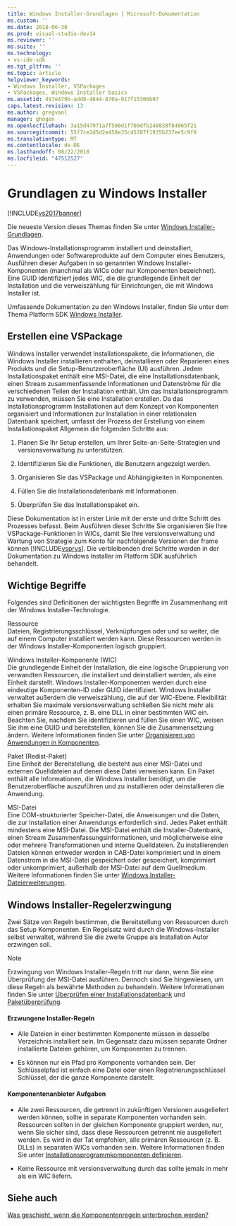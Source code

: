 ```yaml
---
title: Windows Installer-Grundlagen | Microsoft-Dokumentation
ms.custom: ''
ms.date: 2018-06-30
ms.prod: visual-studio-dev14
ms.reviewer: ''
ms.suite: ''
ms.technology:
- vs-ide-sdk
ms.tgt_pltfrm: ''
ms.topic: article
helpviewer_keywords:
- Windows Installer, VSPackages
- VSPackages, Windows Installer basics
ms.assetid: 497e479b-add8-4644-870a-917f15306b97
caps.latest.revision: 13
ms.author: gregvanl
manager: ghogen
ms.openlocfilehash: 3a15d47971a7f500d1f709dfb248838f84065f21
ms.sourcegitcommit: 55f7ce2d5d2e458e35c45787f1935b237ee5c9f8
ms.translationtype: MT
ms.contentlocale: de-DE
ms.lasthandoff: 08/22/2018
ms.locfileid: "47512527"
---
```

# <a name="windows-installer-basics"></a>Grundlagen zu Windows Installer
[!INCLUDE[vs2017banner](../../includes/vs2017banner.md)]

Die neueste Version dieses Themas finden Sie unter [Windows Installer-Grundlagen](https://docs.microsoft.com/visualstudio/extensibility/internals/windows-installer-basics).  
  
Das Windows-Installationsprogramm installiert und deinstalliert, Anwendungen oder Softwareprodukte auf dem Computer eines Benutzers, Ausführen dieser Aufgaben in so genannten Windows Installer-Komponenten (manchmal als WICs oder nur Komponenten bezeichnet). Eine GUID identifiziert jedes WIC, die die grundlegende Einheit der Installation und die verweiszählung für Einrichtungen, die mit Windows Installer ist.  
  
 Umfassende Dokumentation zu den Windows Installer, finden Sie unter dem Thema Platform SDK [Windows Installer](http://msdn.microsoft.com/library/aa372866.aspx).  
  
## <a name="authoring-a-vspackage"></a>Erstellen eine VSPackage  
 Windows Installer verwendet Installationspakete, die Informationen, die Windows Installer installieren enthalten, deinstallieren oder Reparieren eines Produkts und die Setup-Benutzeroberfläche (UI) ausführen. Jedem Installationspaket enthält eine MSI-Datei, die eine Installationsdatenbank, einen Stream zusammenfassende Informationen und Datenströme für die verschiedenen Teilen der Installation enthält. Um das Installationsprogramm zu verwenden, müssen Sie eine Installation erstellen. Da das Installationsprogramm Installationen auf dem Konzept von Komponenten organisiert und Informationen zur Installation in einer relationalen Datenbank speichert, umfasst der Prozess der Erstellung von einem Installationspaket Allgemein die folgenden Schritte aus:  
  
1.  Planen Sie Ihr Setup erstellen, um Ihrer Seite-an-Seite-Strategien und versionsverwaltung zu unterstützen.  
  
2.  Identifizieren Sie die Funktionen, die Benutzern angezeigt werden.  
  
3.  Organisieren Sie das VSPackage und Abhängigkeiten in Komponenten.  
  
4.  Füllen Sie die Installationsdatenbank mit Informationen.  
  
5.  Überprüfen Sie das Installationspaket ein.  
  
 Diese Dokumentation ist in erster Linie mit der erste und dritte Schritt des Prozesses befasst. Beim Ausführen dieser Schritte Sie organisieren Sie Ihre VSPackage-Funktionen in WICs, damit Sie Ihre versionsverwaltung und Wartung von Strategie zum Konto für nachfolgende Versionen der frame können [!INCLUDE[vsprvs](../../includes/vsprvs-md.md)]. Die verbleibenden drei Schritte werden in der Dokumentation zu Windows Installer im Platform SDK ausführlich behandelt.  
  
## <a name="key-terms"></a>Wichtige Begriffe  
 Folgendes sind Definitionen der wichtigsten Begriffe im Zusammenhang mit der Windows Installer-Technologie.  
  
 Ressource  
 Dateien, Registrierungsschlüssel, Verknüpfungen oder und so weiter, die auf einem Computer installiert werden kann. Diese Ressourcen werden in der Windows Installer-Komponenten logisch gruppiert.  
  
 Windows Installer-Komponente (WIC)  
 Die grundlegende Einheit der Installation, die eine logische Gruppierung von verwandten Ressourcen, die installiert und deinstalliert werden, als eine Einheit darstellt. Windows Installer-Komponenten werden durch eine eindeutige Komponenten-ID oder GUID identifiziert. Windows Installer verwaltet außerdem die verweiszählung, die auf der WIC-Ebene. Flexibilität erhalten Sie maximale versionsverwaltung schließen Sie nicht mehr als einen primäre Ressource, z. B. eine DLL in einer bestimmten WIC ein. Beachten Sie, nachdem Sie identifizieren und füllen Sie einen WIC, weisen Sie ihm eine GUID und bereitstellen, können Sie die Zusammensetzung ändern. Weitere Informationen finden Sie unter [Organisieren von Anwendungen in Komponenten](http://msdn.microsoft.com/library/aa370561.aspx).  
  
 Paket (Redist-Paket)  
 Eine Einheit der Bereitstellung, die besteht aus einer MSI-Datei und externen Quelldateien auf denen diese Datei verweisen kann. Ein Paket enthält alle Informationen, die Windows Installer benötigt, um die Benutzeroberfläche auszuführen und zu installieren oder deinstallieren die Anwendung.  
  
 MSI-Datei  
 Eine COM-strukturierter Speicher-Datei, die Anweisungen und die Daten, die zur Installation einer Anwendungs erforderlich sind. Jedes Paket enthält mindestens eine MSI-Datei. Die MSI-Datei enthält die Installer-Datenbank, einen Stream Zusammenfassungsinformationen, und möglicherweise eine oder mehrere Transformationen und interne Quelldateien. Zu installierenden Dateien können entweder werden in CAB-Datei komprimiert und in einem Datenstrom in die MSI-Datei gespeichert oder gespeichert, komprimiert oder unkomprimiert, außerhalb der MSI-Datei auf dem Quellmedium. Weitere Informationen finden Sie unter [Windows Installer-Dateierweiterungen](http://msdn.microsoft.com/library/aa372842\(VS.85\).aspx).  
  
## <a name="windows-installer-rules-enforcement"></a>Windows Installer-Regelerzwingung  
 Zwei Sätze von Regeln bestimmen, die Bereitstellung von Ressourcen durch das Setup Komponenten. Ein Regelsatz wird durch die Windows-Installer selbst verwaltet, während Sie die zweite Gruppe als Installation Autor erzwingen soll.  
  
> [!NOTE]
>  Erzwingung von Windows Installer-Regeln tritt nur dann, wenn Sie eine Überprüfung der MSI-Datei ausführen. Dennoch sind Sie hingewiesen, um diese Regeln als bewährte Methoden zu behandeln. Weitere Informationen finden Sie unter [Überprüfen einer Installationsdatenbank](http://msdn.microsoft.com/library/aa372477\(VS.85\).aspx) und [Paketüberprüfung](http://msdn.microsoft.com/library/aa370569\(VS.85\).aspx).  
  
#### <a name="installer-enforced-rules"></a>Erzwungene Installer-Regeln  
  
-   Alle Dateien in einer bestimmten Komponente müssen in dasselbe Verzeichnis installiert sein. Im Gegensatz dazu müssen separate Ordner installierte Dateien gehören, um Komponenten zu trennen.  
  
-   Es können nur ein Pfad pro Komponente vorhanden sein. Der Schlüsselpfad ist einfach eine Datei oder einen Registrierungsschlüssel Schlüssel, der die ganze Komponente darstellt.  
  
#### <a name="component-provider-responsibilities"></a>Komponentenanbieter Aufgaben  
  
-   Alle zwei Ressourcen, die getrennt in zukünftigen Versionen ausgeliefert werden können, sollte in separate Komponenten vorhanden sein. Ressourcen sollten in der gleichen Komponente gruppiert werden, nur, wenn Sie sicher sind, dass diese Ressourcen getrennt nie ausgeliefert werden. Es wird in der Tat empfohlen, alle primären Ressourcen (z. B. DLLs) in separaten WICs vorhanden sein. Weitere Informationen finden Sie unter [Installationsprogrammkomponenten definieren](http://msdn.microsoft.com/library/aa368269\(VS.85\).aspx).  
  
-   Keine Ressource mit versionsverwaltung durch das sollte jemals in mehr als ein WIC liefern.  
  
## <a name="see-also"></a>Siehe auch  
 [Was geschieht, wenn die Komponentenregeln unterbrochen werden?](http://msdn.microsoft.com/library/aa372795\(VS.85\).aspx)

